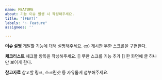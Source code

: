```yaml
---
name: FEATURE
about: 기능 이슈 발생 시 작성해주세요.
title: "[FEAT]"
labels: "✨ Feature"
assignees: ''

---
```


**이슈 설명**
개발할 기능에 대해 설명해주세요.
ex) 게시판 무한 스크롤을 구현한다.

**체크리스트**
체크할 항목을 작성해주세요.
[] 무한 스크롤 기능 추가
[] 한 화면에 글 하나만 보이게 한다.

**참고자료**
참고할 링크, 스크린샷 등 자유롭게 첨부해주세요.
